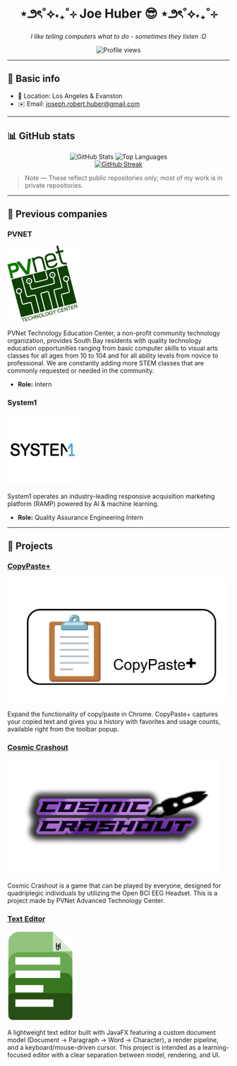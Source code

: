 <div align="center">
  <h1>⋆౨ৎ˚⟡˖₊˚⊹  Joe Huber 😎 ⋆౨ৎ˚⟡˖₊˚⊹</h1>
  <p><em>I like telling computers what to do - sometimes they listen :D</em></p>
  <p>
    <img src="https://komarev.com/ghpvc/?username=joe-huber&style=for-the-badge" alt="Profile views" />
  </p>
</div>

---

## 🧭 Basic info
- 📍 Location: Los Angeles & Evanston
- ✉️ Email: <a href="mailto:joseph.robert.huber@gmail.com">joseph.robert.huber@gmail.com</a>

---

## 📊 GitHub stats
<div align="center">
  <img src="https://github-readme-stats.vercel.app/api?username=joe-huber&show_icons=true" alt="GitHub Stats" height="160" />
  <img src="https://github-readme-stats.vercel.app/api/top-langs/?username=joe-huber&layout=compact" alt="Top Languages" height="160" />
  <br/>
  <a href="https://git.io/streak-stats">
    <img src="https://streak-stats.demolab.com/?user=Joe-Huber" alt="GitHub Streak" height="160" />
  </a>
</div>

> Note — These reflect public repositories only; most of my work is in private repositories.

---

## 🏢 Previous companies

### PVNET
<p>
  <img src="docs/pvnet-logo.jpg" alt="PVNET Logo" width="160" />
</p>
<p>
  PVNet Technology Education Center, a non-profit community technology organization, provides South Bay residents with
  quality technology education opportunities ranging from basic computer skills to visual arts classes for all ages from
  10 to 104 and for all ability levels from novice to professional. We are constantly adding more STEM classes that are
  commonly requested or needed in the community.
</p>
<ul>
  <li><strong>Role:</strong> Intern</li>
</ul>

### System1
<p>
  <img src="docs/system1-logo.webp" alt="System1 Logo" width="160" />
</p>
<p>
  System1 operates an industry-leading responsive acquisition marketing platform (RAMP) powered by AI & machine learning.
</p>
<ul>
  <li><strong>Role:</strong> Quality Assurance Engineering Intern</li>
</ul>

---

## 🧩 Projects

### <a href="https://github.com/Joe-Huber/CopyPastePlus">CopyPaste+</a>
<p>
  <img src="docs/copypasteplus-banner.png" alt="CopyPaste+ Logo" width="720" />
</p>
<p>
  Expand the functionality of copy/paste in Chrome. CopyPaste+ captures your copied text and gives you a history with
  favorites and usage counts, available right from the toolbar popup.
</p>

### <a href="https://github.com/moonish1211/Cosmic-Crashout-Public">Cosmic Crashout</a>
<p>
  <img src="docs/cosmic-crashout-logo.png" alt="Cosmic Crashout Logo" width="480" />
</p>
<p>
  Cosmic Crashout is a game that can be played by everyone, designed for quadriplegic individuals by utilizing the Open
  BCI EEG Headset. This is a project made by PVNet Advanced Technology Center.
</p>

### <a href="https://github.com/Joe-Huber/Text-Editor">Text Editor</a>
<p>
  <img src="docs/text-editor-logo.png" alt="Text Editor Logo" width="150" />
</p>
<p>
  A lightweight text editor built with JavaFX featuring a custom document model (Document → Paragraph → Word → Character),
  a render pipeline, and a keyboard/mouse-driven cursor. This project is intended as a learning-focused editor with a clear
  separation between model, rendering, and UI.
</p>
